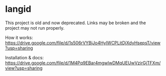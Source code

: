 # langid

This project is old and now deprecated. Links may be broken and the project may not run properly.

How it works: https://drive.google.com/file/d/1s506rVYBjJo4HylWCPLitDjXdyHsepsT/view?usp=sharing

Installation & docs: https://drive.google.com/file/d/1M4Pq9EBar4mgwlwDMqUEUwVzirGjTFXm/view?usp=sharing

